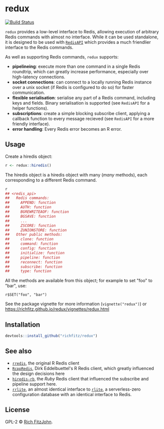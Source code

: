 # redux

[![Build Status](https://travis-ci.org/richfitz/redux.png?branch=master)](https://travis-ci.org/richfitz/redux)

`redux` provides a low-level interface to Redis, allowing execution of arbitrary Redis commands with almost no interface.  While it can be used standalone, it is designed to be used with [`RedisAPI`](https://github.com/ropensci/RedisAPI) which provides a much friendlier interface to the Redis commands.

As well as supporting Redis commands, `redux` supports:

* **pipelineing**: execute more than one command in a single Redis roundtrip, which can greatly increase performance, especially over high-latency connections.
* **socket connections**: can connect to a locally running Redis instance over a unix socket (if Redis is configured to do so) for faster communication.
* **flexible serialisation**: serialise any part of a Redis command, including keys and fields.  Binary serialisation is supported (see `RedisAPI` for a helper functions).
* **subscriptions**: create a simple blocking subscribe client, applying a callback function to every message recieved (see `RedisAPI` for a more friendly interface).
* **error handling**: Every Redis error becomes an  R error.

## Usage

Create a hiredis object:

```r
r <- redux::hiredis()
```

The hiredis object is a hiredis object with many (*many* methods), each corresponding to a different Redis command.

```r
r
## <redis_api>
##   Redis commands:
##     APPEND: function
##     AUTH: function
##     BGREWRITEAOF: function
##     BGSAVE: function
##     ...
##     ZSCORE: function
##     ZUNIONSTORE: function
##   Other public methods:
##     clone: function
##     command: function
##     config: function
##     initialize: function
##     pipeline: function
##     reconnect: function
##     subscribe: function
##     type: function
```

All the methods are available from this object; for example to set "foo" to "bar", use:

```
r$SET("foo", "bar")
```

See the package vignette for more information (`vignette("redux")`) or https://richfitz.github.io/redux/vignettes/redux.html

## Installation

```r
devtools::install_github("richfitz/redux")
```

## See also

* [`rredis`](https://cran.r-project.org/web/packages/rredis/index.html), the original R Redis client
* [`RcppRedis`](https://github.com/eddelbuettel/rcppredis), Dirk Eddelbuettel's R Redis client, which greatly influenced the design decisions here
* [`hiredis-rb`](https://github.com/redis/hiredis-rb), the _Ruby_ Redis client that influenced the subscribe and pipeline support here.
* [`rrlite`](https://github.com/ropensci/rrlite), an almost identical interface to [`rlite`](https://github.com/seppo0010/rlite), a serverless-zero configuration database with an identical interface to Redis.

## License

GPL-2 © [Rich FitzJohn](https://github.com/richfitz/redux).
